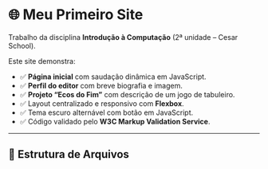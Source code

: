 # 🌐 Meu Primeiro Site

Trabalho da disciplina **Introdução à Computação** (2ª unidade – Cesar School).

Este site demonstra:

- ✅ **Página inicial** com saudação dinâmica em JavaScript.
- ✅ **Perfil do editor** com breve biografia e imagem.
- ✅ **Projeto “Ecos do Fim”** com descrição de um jogo de tabuleiro.
- ✅ Layout centralizado e responsivo com **Flexbox**.
- ✅ Tema escuro alternável com botão em JavaScript.
- ✅ Código validado pelo **W3C Markup Validation Service**.

---

## 📁 Estrutura de Arquivos
